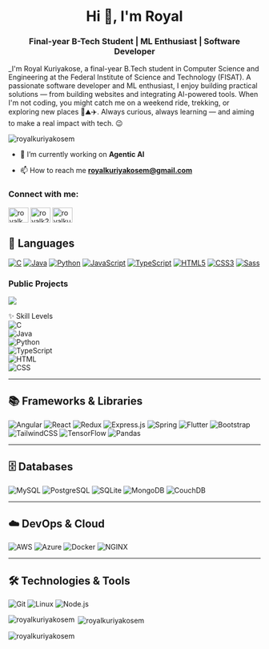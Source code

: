 <h1 align="center">Hi 👋, I'm Royal</h1>
<h3 align="center">Final-year B-Tech Student | ML Enthusiast | Software Developer</h3>
_I'm Royal Kuriyakose, a final-year B.Tech student in Computer Science and Engineering at the Federal Institute of Science and Technology (FISAT). A passionate software developer and ML enthusiast, I enjoy building practical solutions — from building websites and integrating AI-powered tools. When I'm not coding, you might catch me on a weekend ride, trekking, or exploring new places 🚴⛰️✈️. Always curious, always learning — and aiming to make a real impact with tech. 😉
<br>
<p align="left"> <img src="https://komarev.com/ghpvc/?username=royalkuriyakosem&label=Profile%20views&color=0e75b6&style=flat" alt="royalkuriyakosem" /> </p>

- 🔭 I’m currently working on **Agentic AI**

- 📫 How to reach me **royalkuriyakosem@gmail.com**

<h3 align="left">Connect with me:</h3>
<p align="left">
<a href="https://twitter.com/royalkm2004" target="blank"><img align="center" src="https://raw.githubusercontent.com/rahuldkjain/github-profile-readme-generator/master/src/images/icons/Social/twitter.svg" alt="royalkm2004" height="30" width="40" /></a>
<a href="https://instagram.com/royalk2004" target="blank"><img align="center" src="https://raw.githubusercontent.com/rahuldkjain/github-profile-readme-generator/master/src/images/icons/Social/instagram.svg" alt="royalk2004" height="30" width="40" /></a>
<a href="https://www.leetcode.com/royalkuriyakosem" target="blank"><img align="center" src="https://raw.githubusercontent.com/rahuldkjain/github-profile-readme-generator/master/src/images/icons/Social/leet-code.svg" alt="royalkuriyakosem" height="30" width="40" /></a>
</p>

## 🚀 Languages

[![C](https://img.shields.io/badge/-C-fff?&logo=C&logoColor=276dc2)](https://github.com/royalkuriyakosem?tab=repositories&q=&type=&language=C)
[![Java](https://img.shields.io/badge/-Java-fff?&logo=Java&logoColor=f89820)](https://github.com/royalkuriyakosem?tab=repositories&q=&type=&language=Java)
[![Python](https://img.shields.io/badge/-Python-fff?&logo=Python&logoColor=306998)](https://github.com/royalkuriyakosem?tab=repositories&q=&type=&language=Python)
[![JavaScript](https://img.shields.io/badge/-JavaScript-fff?&logo=JavaScript&logoColor=f7df1e)](https://github.com/royalkuriyakosem?tab=repositories&q=&type=&language=JavaScript)
[![TypeScript](https://img.shields.io/badge/-TypeScript-fff?&logo=TypeScript&logoColor=3178c6)](https://github.com/royalkuriyakosem?tab=repositories&q=&type=&language=TypeScript)
[![HTML5](https://img.shields.io/badge/-HTML5-fff?&logo=HTML5&logoColor=e34c26)](https://github.com/royalkuriyakosem?tab=repositories&q=&type=&language=HTML)
[![CSS3](https://img.shields.io/badge/-CSS3-fff?&logo=CSS3&logoColor=264de4)](https://github.com/royalkuriyakosem?tab=repositories&q=&type=&language=CSS)
[![Sass](https://img.shields.io/badge/-Sass-fff?&logo=Sass&logoColor=cc6699)](https://github.com/royalkuriyakosem?tab=repositories&q=&type=&language=Sass)

### Public Projects

<a href="https://github.com/royalkuriyakosem/ReVogue">
  <img align="center" src="https://github-readme-stats.vercel.app/api/pin/?username=royalkuriyakosem&&theme=radical&repo=ReVogue" />
</a>


✨ Skill Levels  
![C](https://img.shields.io/badge/C-Expert-orange)  
![Java](https://img.shields.io/badge/Java-Expert-orange)  
![Python](https://img.shields.io/badge/Python-Intermediate-blue)  
![TypeScript](https://img.shields.io/badge/TypeScript-Intermediate-blue)  
![HTML](https://img.shields.io/badge/HTML-Beginner-green)  
![CSS](https://img.shields.io/badge/CSS-Beginner-green)

---

## 📚 Frameworks & Libraries

![Angular](https://img.shields.io/badge/-Angular-fff?&logo=angular&logoColor=dd1b16)
![React](https://img.shields.io/badge/-React-fff?&logo=react&logoColor=61dafb)
![Redux](https://img.shields.io/badge/-Redux-fff?&logo=redux&logoColor=764abc)
![Express.js](https://img.shields.io/badge/-Express.js-fff?&logo=express&logoColor=000)
![Spring](https://img.shields.io/badge/-Spring-fff?&logo=spring&logoColor=6db33f)
![Flutter](https://img.shields.io/badge/-Flutter-fff?&logo=flutter&logoColor=02569b)
![Bootstrap](https://img.shields.io/badge/-Bootstrap-fff?&logo=bootstrap&logoColor=563d7c)
![TailwindCSS](https://img.shields.io/badge/-TailwindCSS-fff?&logo=tailwind-css&logoColor=38b2ac)
![TensorFlow](https://img.shields.io/badge/-TensorFlow-fff?&logo=TensorFlow&logoColor=ff6f00)
![Pandas](https://img.shields.io/badge/-Pandas-fff?&logo=pandas&logoColor=150458)

---

## 🗄 Databases

![MySQL](https://img.shields.io/badge/-MySQL-fff?&logo=mysql&logoColor=4479A1)
![PostgreSQL](https://img.shields.io/badge/-PostgreSQL-fff?&logo=postgresql&logoColor=336791)
![SQLite](https://img.shields.io/badge/-SQLite-fff?&logo=sqlite&logoColor=003b57)
![MongoDB](https://img.shields.io/badge/-MongoDB-fff?&logo=mongodb&logoColor=47a248)
![CouchDB](https://img.shields.io/badge/-CouchDB-fff?&logo=apachecouchdb&logoColor=E42528)

---

## ☁️ DevOps & Cloud

![AWS](https://img.shields.io/badge/-AWS-fff?&logo=amazon-aws&logoColor=ff9900)
![Azure](https://img.shields.io/badge/-Azure-fff?&logo=microsoft-azure&logoColor=0089d6)
![Docker](https://img.shields.io/badge/-Docker-fff?&logo=docker&logoColor=2496ed)
![NGINX](https://img.shields.io/badge/-NGINX-fff?&logo=nginx&logoColor=269539)

---

## 🛠 Technologies & Tools

![Git](https://img.shields.io/badge/-Git-fff?&logo=git&logoColor=f05032)
![Linux](https://img.shields.io/badge/-Linux-fff?&logo=linux&logoColor=000)
![Node.js](https://img.shields.io/badge/-Node.js-fff?&logo=node.js&logoColor=339933)


<p><img align="left" src="https://github-readme-stats.vercel.app/api/top-langs?username=royalkuriyakosem&show_icons=true&locale=en&layout=compact" alt="royalkuriyakosem" /></p>

<p>&nbsp;<img align="center" src="https://github-readme-stats.vercel.app/api?username=royalkuriyakosem&show_icons=true&locale=en" alt="royalkuriyakosem" /></p>

<p><img align="center" src="https://github-readme-streak-stats.herokuapp.com/?user=royalkuriyakosem&" alt="royalkuriyakosem" /></p>
